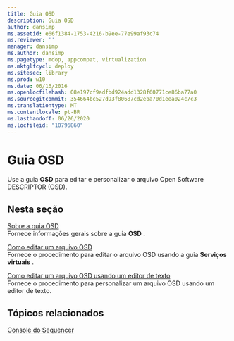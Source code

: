 ```yaml
---
title: Guia OSD
description: Guia OSD
author: dansimp
ms.assetid: e66f1384-1753-4216-b9ee-77e99af93c74
ms.reviewer: ''
manager: dansimp
ms.author: dansimp
ms.pagetype: mdop, appcompat, virtualization
ms.mktglfcycl: deploy
ms.sitesec: library
ms.prod: w10
ms.date: 06/16/2016
ms.openlocfilehash: 08e197cf9adfbd924add1328f60771ce86ba77a0
ms.sourcegitcommit: 354664bc527d93f80687cd2eba70d1eea024c7c3
ms.translationtype: MT
ms.contentlocale: pt-BR
ms.lasthandoff: 06/26/2020
ms.locfileid: "10796860"
---
```

# Guia OSD


Use a guia **OSD** para editar e personalizar o arquivo Open Software DESCRIPTOR (OSD).

## Nesta seção


<a href="" id="about-the-osd-tab"></a>[Sobre a guia OSD](about-the-osd-tab.md)  
Fornece informações gerais sobre a guia **OSD** .

<a href="" id="how-to-edit-an-osd-file"></a>[Como editar um arquivo OSD](how-to-edit-an-osd-file.md)  
Fornece o procedimento para editar o arquivo OSD usando a guia **Serviços virtuais** .

<a href="" id="how-to-edit-an-osd-file-using-a-text-editor"></a>[Como editar um arquivo OSD usando um editor de texto](how-to-edit-an-osd-file-using-a-text-editor.md)  
Fornece o procedimento para personalizar um arquivo OSD usando um editor de texto.

## Tópicos relacionados


[Console do Sequencer](sequencer-console.md)

 

 





